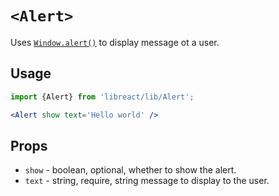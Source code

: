 # `<Alert>`

Uses [`Window.alert()`](https://developer.mozilla.org/en-US/docs/Web/API/Window/alert) to display message ot a user.

## Usage

```jsx
import {Alert} from 'libreact/lib/Alert';

<Alert show text='Hello world' />
```

## Props

  - `show` - boolean, optional, whether to show the alert.
  - `text` - string, require, string message to display to the user.
